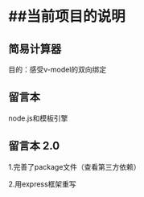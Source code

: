 # ##当前项目的说明

## 简易计算器   

目的：感受v-model的双向绑定

## 留言本      

 node.js和模板引擎

## 留言本   2.0

1.完善了package文件（查看第三方依赖）

2.用express框架重写